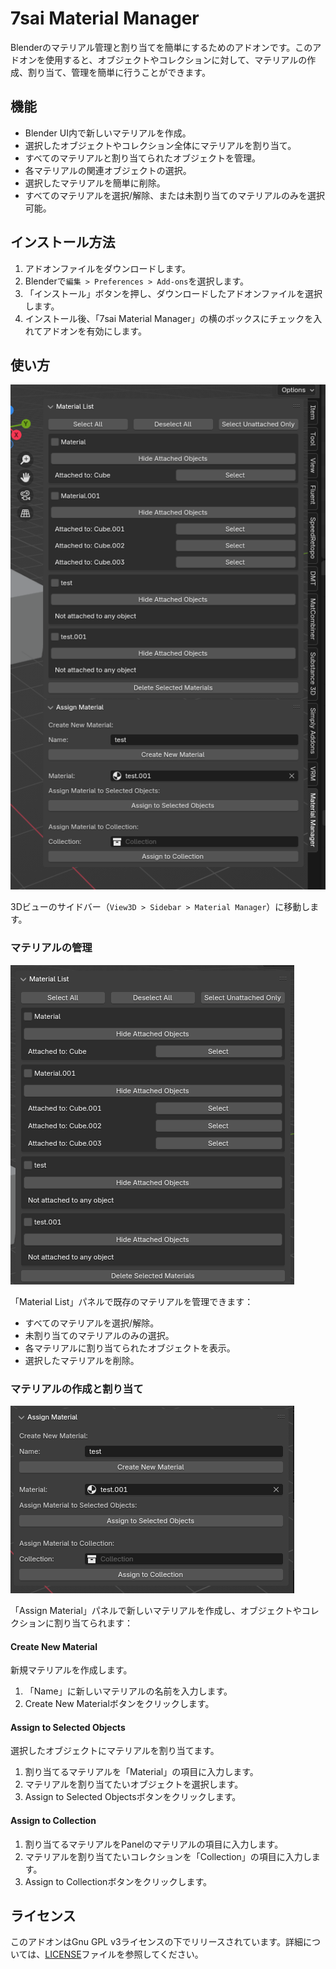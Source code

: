 # 7sai Material Manager

Blenderのマテリアル管理と割り当てを簡単にするためのアドオンです。このアドオンを使用すると、オブジェクトやコレクションに対して、マテリアルの作成、割り当て、管理を簡単に行うことができます。

## 機能
- Blender UI内で新しいマテリアルを作成。
- 選択したオブジェクトやコレクション全体にマテリアルを割り当て。
- すべてのマテリアルと割り当てられたオブジェクトを管理。
- 各マテリアルの関連オブジェクトの選択。
- 選択したマテリアルを簡単に削除。
- すべてのマテリアルを選択/解除、または未割り当てのマテリアルのみを選択可能。

## インストール方法
1. アドオンファイルをダウンロードします。
2. Blenderで`編集 > Preferences > Add-ons`を選択します。
3. 「インストール」ボタンを押し、ダウンロードしたアドオンファイルを選択します。
4. インストール後、「7sai Material Manager」の横のボックスにチェックを入れてアドオンを有効にします。

## 使い方

![Material Manager](img/TheBigPicture.png)

3Dビューのサイドバー（`View3D > Sidebar > Material Manager`）に移動します。

### マテリアルの管理 
![Material List](img/materiallist.png)

「Material List」パネルで既存のマテリアルを管理できます：
   - すべてのマテリアルを選択/解除。
   - 未割り当てのマテリアルのみの選択。
   - 各マテリアルに割り当てられたオブジェクトを表示。
   - 選択したマテリアルを削除。

### マテリアルの作成と割り当て
![Assign Material](img/assign_material.png)

「Assign Material」パネルで新しいマテリアルを作成し、オブジェクトやコレクションに割り当てられます：

#### Create New Material
新規マテリアルを作成します。
1. 「Name」に新しいマテリアルの名前を入力します。
2. Create New Materialボタンをクリックします。

#### Assign to Selected Objects
選択したオブジェクトにマテリアルを割り当てます。
1. 割り当てるマテリアルを「Material」の項目に入力します。
2. マテリアルを割り当てたいオブジェクトを選択します。
3. Assign to Selected Objectsボタンをクリックします。

#### Assign to Collection
1. 割り当てるマテリアルをPanelのマテリアルの項目に入力します。
2. マテリアルを割り当てたいコレクションを「Collection」の項目に入力します。
3. Assign to Collectionボタンをクリックします。


## ライセンス
このアドオンはGnu GPL v3ライセンスの下でリリースされています。詳細については、[LICENSE](LICENSE)ファイルを参照してください。

